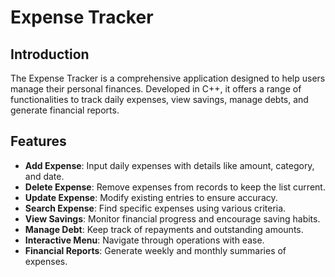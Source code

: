 # Expense Tracker

## Introduction
The Expense Tracker is a comprehensive application designed to help users manage their personal finances. Developed in C++, it offers a range of functionalities to track daily expenses, view savings, manage debts, and generate financial reports.

## Features
- **Add Expense**: Input daily expenses with details like amount, category, and date.
- **Delete Expense**: Remove expenses from records to keep the list current.
- **Update Expense**: Modify existing entries to ensure accuracy.
- **Search Expense**: Find specific expenses using various criteria.
- **View Savings**: Monitor financial progress and encourage saving habits.
- **Manage Debt**: Keep track of repayments and outstanding amounts.
- **Interactive Menu**: Navigate through operations with ease.
- **Financial Reports**: Generate weekly and monthly summaries of expenses.
